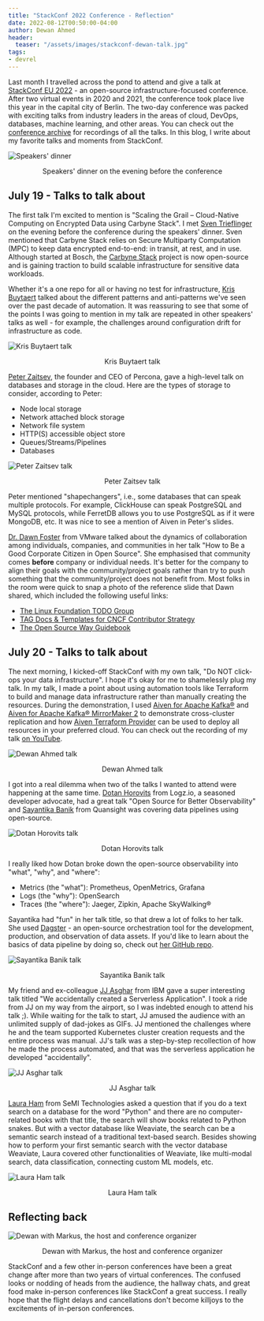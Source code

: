 ```yaml
---
title: "StackConf 2022 Conference - Reflection"
date: 2022-08-12T00:50:00-04:00
author: Dewan Ahmed
header:
  teaser: "/assets/images/stackconf-dewan-talk.jpg"
tags:
- devrel
---
```

Last month I travelled across the pond to attend and give a talk at [StackConf EU 2022](https://www.youtube.com/watch?v=I_xBBGeFULU) - an open-source infrastructure-focused conference. After two virtual events in 2020 and 2021, the conference took place live this year in the capital city of Berlin. The two-day conference was packed with exciting talks from industry leaders in the areas of cloud, DevOps, databases, machine learning, and other areas. You can check out the [conference archive](https://stackconf.eu/archives/2022-2/) for recordings of all the talks. In this blog, I write about my favorite talks and moments from StackConf. 

![Speakers' dinner](/assets/images/stackconf-speakers-dinner.jpg)

<p align = "center">
Speakers' dinner on the evening before the conference
</p>

## July 19 - Talks to talk about

The first talk I'm excited to mention is "Scaling the Grail – Cloud-Native Computing on Encrypted Data using Carbyne Stack". I met [Sven Trieflinger](https://twitter.com/SvenTrieflinger) on the evening before the conference during the speakers' dinner. Sven mentioned that Carbyne Stack relies on Secure Multiparty Computation (MPC) to keep data encrypted end-to-end: in transit, at rest, and in use. Although started at Bosch, the [Carbyne Stack](https://github.com/carbynestack/carbynestack) project is now open-source and is gaining traction to build scalable infrastructure for sensitive data workloads.


Whether it's a one repo for all or having no test for infrastructure, [Kris Buytaert](https://twitter.com/KrisBuytaert) talked about the different patterns and anti-patterns
we've seen over the past decade of automation. It was reassuring to see that some of the points I was going to mention in my talk are repeated in other speakers' talks as well - for example, the challenges around configuration drift for infrastructure as code.

![Kris Buytaert talk](/assets/images/stackconf-kris-talk.jpg)

<p align = "center">
Kris Buytaert talk
</p>

[Peter Zaitsev](https://twitter.com/PeterZaitsev), the founder and CEO of Percona, gave a high-level talk on databases and storage in the cloud. Here are the types of storage to consider, according to Peter:

- Node local storage
- Network attached block storage
- Network file system
- HTTP(S) accessible object store
- Queues/Streams/Pipelines
- Databases

![Peter Zaitsev talk](/assets/images/stackconf-peter-talk.jpg)

<p align = "center">
Peter Zaitsev talk
</p>

Peter mentioned "shapechangers", i.e., some databases that can speak multiple protocols. For example, ClickHouse can speak PostgreSQL and MySQL protocols, while FerretDB allows you to use PostgreSQL as if it were MongoDB, etc. It was nice to see a mention of Aiven in Peter's slides.

[Dr. Dawn Foster](https://twitter.com/geekygirldawn) from VMware talked about the dynamics of collaboration among individuals, companies, and communities in her talk "How to Be a Good Corporate Citizen in Open Source". She emphasised that community comes **before** company or individual needs. It's better for the company to align their goals with the community/project goals rather than try to push something that the community/project does not benefit from. Most folks in the room were quick to snap a photo of the reference slide that Dawn shared, which included the following useful links:

- [The Linux Foundation TODO Group](https://todogroup.org/)
- [TAG Docs & Templates for CNCF Contributor Strategy](https://github.com/cncf/project-template)
- [The Open Source Way Guidebook](https://github.com/theopensourceway/guidebook)

## July 20 - Talks to talk about

The next morning, I kicked-off StackConf with my own talk, "Do NOT click-ops your data infrastructure". I hope it's okay for me to shamelessly plug my talk. In my talk, I made a point about using automation tools like Terraform to build and manage data infrastructure rather than manually creating the resources. During the demonstration, I used [Aiven for Apache Kafka®](https://developer.aiven.io/docs/products/kafka.html) and [Aiven for Apache Kafka® MirrorMaker 2](https://developer.aiven.io/docs/products/kafka/kafka-mirrormaker.html) to demonstrate cross-cluster replication and how [Aiven Terraform Provider](https://developer.aiven.io/docs/tools/terraform.html) can be used to deploy all resources in your preferred cloud. You can check out the recording of my talk [on YouTube](https://www.youtube.com/watch?v=YBxt5uLz00I).

![Dewan Ahmed talk](/assets/images/stackconf-dewan-talk.jpg)

<p align = "center">
Dewan Ahmed talk
</p>

I got into a real dilemma when two of the talks I wanted to attend were happening at the same time. [Dotan Horovits](https://twitter.com/horovits) from Logz.io, a seasoned developer advocate, had a great talk "Open Source for Better Observability" and [Sayantika Banik](https://twitter.com/sayabanik) from Quansight was covering data pipelines using open-source.

![Dotan Horovits talk](/assets/images/stackconf-dotan-talk.jpg)

<p align = "center">
Dotan Horovits talk
</p>

I really liked how Dotan broke down the open-source observability into "what", "why", and "where":

- Metrics (the "what"): Prometheus, OpenMetrics, Grafana
- Logs (the "why"): OpenSearch
- Traces (the "where"): Jaeger, Zipkin, Apache SkyWalking®

Sayantika had "fun" in her talk title, so that drew a lot of folks to her talk. She used [Dagster](https://github.com/dagster-io/dagster) - an open-source orchestration tool for the development, production, and observation of data assets. If you'd like to learn about the basics of data pipeline by doing so, check out [her GitHub repo](https://github.com/sayantikabanik/DataJourney).

![Sayantika Banik talk](/assets/images/stackconf-sayantika-talk.jpg)

<p align = "center">
Sayantika Banik talk
</p>

My friend and ex-colleague [JJ Asghar](https://twitter.com/jjasghar) from IBM gave a super interesting talk titled "We accidentally created a Serverless Application". I took a ride from JJ on my way from the airport, so I was indebted enough to attend his talk ;). While waiting for the talk to start, JJ amused the audience with an unlimited supply of dad-jokes as GIFs. JJ mentioned the challenges where he and the team supported Kubernetes cluster creation requests and the entire process was manual. JJ's talk was a step-by-step recollection of how he made the process automated, and that was the serverless application he developed "accidentally". 

![JJ Asghar talk](/assets/images/stackconf-jj-talk.jpg)

<p align = "center">
JJ Asghar talk
</p>

[Laura Ham](https://twitter.com/laura_hamham) from SeMI Technologies asked a question that if you do a text search on a database for the word "Python" and there are no computer-related books with that title, the search will show books related to Python snakes. But with a vector database like Weaviate, the search can be a semantic search instead of a traditional text-based search. Besides showing how to perform your first semantic search with the vector database Weaviate, Laura covered other functionalities of Weaviate, like multi-modal search, data classification, connecting custom ML models, etc. 

![Laura Ham talk](/assets/images/stackconf-laura-talk.jpg)

<p align = "center">
Laura Ham talk
</p>

## Reflecting back

![Dewan with Markus, the host and conference organizer](/assets/images/stackconf-dewan-markus.jpg)

<p align = "center">
Dewan with Markus, the host and conference organizer
</p>

StackConf and a few other in-person conferences have been a great change after more than two years of virtual conferences. The confused looks or nodding of heads from the audience, the hallway chats, and great food make in-person conferences like StackConf a great success. I really hope that the flight delays and cancellations don't become killjoys to the excitements of in-person conferences.